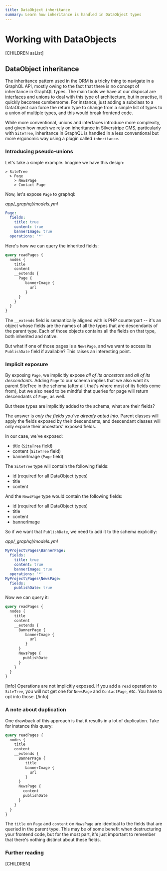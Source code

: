 ```yaml
---
title: DataObject inheritance
summary: Learn how inheritance is handled in DataObject types
---
```


# Working with DataObjects

[CHILDREN asList]

## DataObject inheritance

The inheritance pattern used in the ORM is a tricky thing to navigate in a GraphQL API, mostly owing
to the fact that there is no concept of inheritance in GraphQL types. The main tools we have at our
disposal are [interfaces](https://graphql.org/learn/schema/#interfaces) and [unions](https://graphql.org/learn/schema/#union-types) to deal with this type of architecture, but in practise, it quickly becomes cumbersome.
For instance, just adding a subclass to a DataObject can force the return type to change from a simple list
of types to a union of multiple types, and this would break frontend code.

While more conventional, unions and interfaces introduce more complexity, and given how much we rely
on inheritance in Silverstripe CMS, particularly with `SiteTree`, inheritance in GraphQL is handled in a less
conventional but more ergonomic way using a plugin called `inheritance`.

### Introducing pseudo-unions

Let's take a simple example. Imagine we have this design:

```
> SiteTree
  > Page
    > NewsPage
    > Contact Page
```

Now, let's expose `Page` to graphql:

*app/_graphql/models.yml*
```yaml
Page:
  fields:
    title: true
    content: true
    bannerImage: true
  operations: '*'
```

Here's how we can query the inherited fields:

```graphql
query readPages {
  nodes {
    title
    content
    __extends {
      Page {
         bannerImage {
           url
         }
      }
    }
  }
}
```

The `__extends` field is semantically aligned with is PHP counterpart -- it's an object whose fields are the
names of all the types that are descendants of the parent type. Each of those objects contains all the fields
on that type, both inherited and native.

But what if one of those pages is a `NewsPage`, and we want to access its `PublishDate` field
 if available? This raises an interesting point.

### Implicit exposure

By exposing `Page`, we implicitly expose *all of its ancestors* and *all of its descendants*. Adding `Page`
to our schema implies that we also want its parent SiteTree in the schema (after all, that's where most of its fields
come from), but we also need to be mindful that queries for page will return descendants of `Page`, as well.

But these types are implicitly added to the schema, what are their fields?

The answer is *only the fields you've already opted into*. Parent classes will apply the fields exposed
by their descendants, and descendant classes will only expose their ancestors' exposed fields.

In our case, we've exposed:

* title (`SiteTree` field)
* content (`SiteTree` field)
* bannerImage (`Page` field)

The `SiteTree` type will contain the following fields:

* id (required for all DataObject types)
* title
* content

And the `NewsPage` type would contain the following fields:

* id (required for all DataObject types)
* title
* content
* bannerImage

So if we want that `PublishDate`, we need to add it to the schema explicitly:

*app/_graphql/models.yml*
```yaml
MyProject\Pages\BannerPage:
  fields:
    title: true
    content: true
    bannerImage: true
  operations: '*'
MyProject\Pages\NewsPage:
  fields:
    publishDate: true
```

Now we can query it:

```graphql
query readPages {
  nodes {
    title
    content
    __extends {
      BannerPage {
         bannerImage {
           url
         }
      }
      NewsPage {
        publishDate
      }
    }
  }
}
```

[info]
Operations are not implicitly exposed. If you add a `read` operation to `SiteTree`, you will not get one for
`NewsPage` and `ContactPage`, etc. You have to opt into those.
[/info]

### A note about duplication

One drawback of this approach is that it results in a lot of duplication. Take for instance this query:

```graphql
query readPages {
  nodes {
    title
    content
    __extends {
      BannerPage {
         title
         bannerImage {
           url
         }
      }
      NewsPage {
        content
        publishDate
      }
    }
  }
}
```

The `title` on `Page` and `content` on `NewsPage` are identical to the fields that are queried in the parent type.
This may be of some benefit when destructuring your frontend code, but for the most part, it's just important to
remember that there's nothing distinct about these fields.

### Further reading

[CHILDREN]
